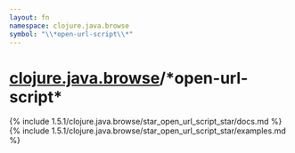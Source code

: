 ```yaml
---
layout: fn
namespace: clojure.java.browse
symbol: "\\*open-url-script\\*"
---
```


# [clojure.java.browse](../)/\*open-url-script\*

{% include 1.5.1/clojure.java.browse/star_open_url_script_star/docs.md %}
{% include 1.5.1/clojure.java.browse/star_open_url_script_star/examples.md %}

